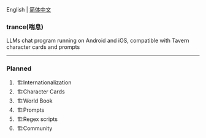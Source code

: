 English | [简体中文](README.zh-CN.md)

### trance(喘息)

LLMs chat program running on Android and iOS, compatible with Tavern character cards and prompts

---

### Planned

1. ️ 🏗️Internationalization
2. ️ 🏗️Character Cards
3. ️ 🏗️World Book
4. ️ 🏗️Prompts
5. ️ 🏗️Regex scripts
6. ️ 🏗️Community
